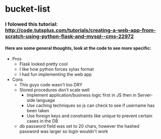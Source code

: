 # bucket-list
### I folowed this tutorial: http://code.tutsplus.com/tutorials/creating-a-web-app-from-scratch-using-python-flask-and-mysql--cms-22972
#### Here are some general thoughts, look at the code to see more specific:

* Pros
  * Flask looked pretty cool
  * I like how python forces sytax format
  * I had fun implementing the web app
* Cons
  * This guys code wasn't too DRY
  * Stored procedures don't scale well
    * Implement application/business logic first in JS then in Server-side language
    * Use caching techniques so js can check to see if username has been taken
    * Use foreign keys and constraints like unique to prevent certain cases in the DB
  * db password field was set to 20 chars, however the hashed password was larger so login wouldn't work
